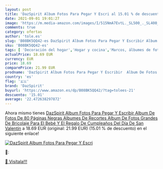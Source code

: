 ```yaml
---
layout: post
title: 'DazSpirit Album Fotos Para Pegar Y Escri al 15.01 % de descuento'
date: 2021-09-01 19:01:27
image: 'https://m.media-amazon.com/images/I/515NmA7EvtL._SL500_._SL400_.jpg'
comments: true
category: ofertas
author: 'tole.es'
slug: 'B08BK5QQ42-es DazSpirit Album Fotos Para Pegar Y Escribir Album De Fotos...'
sku: 'B08BK5QQ42-es'
tags: [ 'Decoración del hogar','Hogar y cocina','Marcos, álbumes de fotos y accesorios','bebé','dazspirit','Álbumes de fotos', ]
actualPrice: 18.69 EUR
currency: EUR
price: 18.69
comparePrice: 21.99 EUR
prodname: 'DazSpirit Album Fotos Para Pegar Y Escribir  Album De Fotos De 80 Páginas Negras Albumes De Recortes Album De Fotos Grandes De Bricolaje  Para El Bebé Y El Regalo De Cumpleaños Del Día De San Valentín'
country: 'es'
flag: '🇪🇸'
brand: 'DazSpirit'
buyurl: 'https://www.amazon.es/dp/B08BK5QQ42/?tag=tolees-21'
descuento: '15.01'
average: '22.472638297872'
---
```


Ahora mismo tienes [DazSpirit Album Fotos Para Pegar Y Escribir  Album De Fotos De 80 Páginas Negras Albumes De Recortes Album De Fotos Grandes De Bricolaje  Para El Bebé Y El Regalo De Cumpleaños Del Día De San Valentín](https://www.amazon.es/dp/B08BK5QQ42/?tag=tolees-21) a 18.69 EUR (original: 21.99 EUR) (15.01 %  de descuento) en el siguiente enlace!

[![DazSpirit Album Fotos Para Pegar Y Escri](https://m.media-amazon.com/images/I/515NmA7EvtL._SL500_._SL400_.jpg)](https://www.amazon.es/dp/B08BK5QQ42/?tag=tolees-21)

🔎:


[🛒 Visítala!!!](https://www.amazon.es/dp/B08BK5QQ42/?tag=tolees-21)
